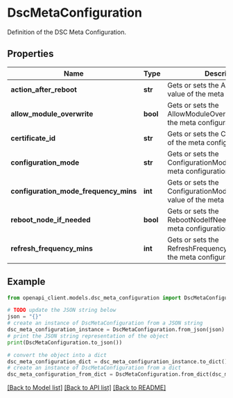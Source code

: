 # DscMetaConfiguration

Definition of the DSC Meta Configuration.

## Properties

Name | Type | Description | Notes
------------ | ------------- | ------------- | -------------
**action_after_reboot** | **str** | Gets or sets the ActionAfterReboot value of the meta configuration. | [optional] 
**allow_module_overwrite** | **bool** | Gets or sets the AllowModuleOverwrite value of the meta configuration. | [optional] 
**certificate_id** | **str** | Gets or sets the CertificateId value of the meta configuration. | [optional] 
**configuration_mode** | **str** | Gets or sets the ConfigurationMode value of the meta configuration. | [optional] 
**configuration_mode_frequency_mins** | **int** | Gets or sets the ConfigurationModeFrequencyMins value of the meta configuration. | [optional] 
**reboot_node_if_needed** | **bool** | Gets or sets the RebootNodeIfNeeded value of the meta configuration. | [optional] 
**refresh_frequency_mins** | **int** | Gets or sets the RefreshFrequencyMins value of the meta configuration. | [optional] 

## Example

```python
from openapi_client.models.dsc_meta_configuration import DscMetaConfiguration

# TODO update the JSON string below
json = "{}"
# create an instance of DscMetaConfiguration from a JSON string
dsc_meta_configuration_instance = DscMetaConfiguration.from_json(json)
# print the JSON string representation of the object
print(DscMetaConfiguration.to_json())

# convert the object into a dict
dsc_meta_configuration_dict = dsc_meta_configuration_instance.to_dict()
# create an instance of DscMetaConfiguration from a dict
dsc_meta_configuration_from_dict = DscMetaConfiguration.from_dict(dsc_meta_configuration_dict)
```
[[Back to Model list]](../README.md#documentation-for-models) [[Back to API list]](../README.md#documentation-for-api-endpoints) [[Back to README]](../README.md)


